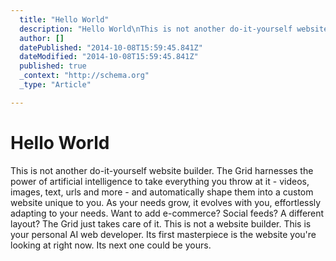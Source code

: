 ```yaml
---
  title: "Hello World"
  description: "Hello World\nThis is not another do-it-yourself website builder. The Grid harnesses the power of artificial intelligence to take everything you throw at it - vid"
  author: []
  datePublished: "2014-10-08T15:59:45.841Z"
  dateModified: "2014-10-08T15:59:45.841Z"
  published: true
  _context: "http://schema.org"
  _type: "Article"

---
```

# Hello World

This is not another do-it-yourself website builder. The Grid harnesses the power of artificial intelligence to take everything you throw at it - videos, images, text, urls and more - and automatically shape them into a custom website unique to you. As your needs grow, it evolves with you, effortlessly adapting to your needs. Want to add e-commerce? Social feeds? A different layout? The Grid just takes care of it. This is not a website builder. This is your personal AI web developer. Its first masterpiece is the website you're looking at right now. Its next one could be yours.